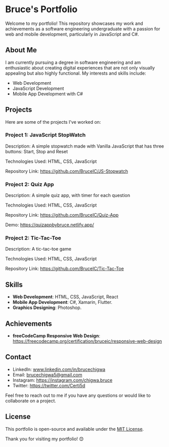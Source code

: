 # Bruce's Portfolio

Welcome to my portfolio! This repository showcases my work and achievements as a software engineering undergraduate with a passion for web and mobile development, particularly in JavaScript and C#.

## About Me

I am currently pursuing a degree in software engineering and am enthusiastic about creating digital experiences that are not only visually appealing but also highly functional. My interests and skills include:

- Web Development
- JavaScript Development
- Mobile App Development with C#

## Projects

Here are some of the projects I've worked on:

### Project 1: JavaScript StopWatch

Description: A simple stopwatch made with Vanilla JavaScript that has three buttons: Start, Stop and Reset

Technologies Used: HTML, CSS, JavaScript

Repository Link: https://github.com/BruceIC/JS-Stopwatch

### Project 2: Quiz App

Description: A simple quiz app, with timer for each question

Technologies Used: HTML, CSS, JavaScript

Repository Link: https://github.com/BruceIC/Quiz-App

Demo: https://quizappbybruce.netlify.app/

### Project 2: Tic-Tac-Toe

Description: A tic-tac-toe game

Technologies Used: HTML, CSS, JavaScript

Repository Link: https://github.com/BruceIC/Tic-Tac-Toe

## Skills

- **Web Development**: HTML, CSS, JavaScript, React
- **Mobile App Development**: C#, Xamarin, Flutter.
- **Graphics Designing**: Photoshop.
## Achievements
- **freeCodeCamp Responsive Web Design**: https://freecodecamp.org/certification/bruceic/responsive-web-design
## Contact

- LinkedIn: www.linkedin.com/in/brucechigwa
- Email: brucechigwa5@gmail.com
- Instagram: https://instagram.com/chigwa.bruce
- Twitter: https://twitter.com/Certi5d


Feel free to reach out to me if you have any questions or would like to collaborate on a project.

## License

This portfolio is open-source and available under the [MIT License](LICENSE).

Thank you for visiting my portfolio! 😊

